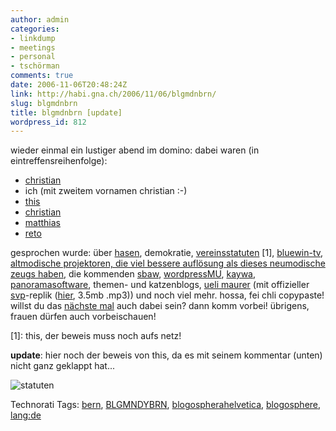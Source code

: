 ```yaml
---
author: admin
categories:
- linkdump
- meetings
- personal
- tschörman
comments: true
date: 2006-11-06T20:48:24Z
link: http://habi.gna.ch/2006/11/06/blgmdnbrn/
slug: blgmdnbrn
title: blgmdnbrn [update]
wordpress_id: 812
---
```


wieder einmal ein lustiger abend im domino:
dabei waren (in eintreffensreihenfolge):
- [christian](http://bloxxs.org/)
- ich (mit zweitem vornamen christian :-)
- [this](http://borniert.com/)
- [christian](http://edemokratie.ch/)
- [matthias](http://www.gutfeldt.ch/matthias/blog/index.php)
- [reto](http://hugi.to/blog/)

gesprochen wurde: über [hasen](http://www.nabaztag.com/), demokratie, [vereinsstatuten](http://swissblogpress.ch/) [1], [bluewin-tv](http://www.tv.bluewin.ch/), [altmodische projektoren, die viel bessere auflösung als dieses neumodische zeugs haben](http://www.ethistory.ethz.ch/besichtigungen/objekte/eidophor), die kommenden [sbaw](http://swissblogawards.ch/), [wordpressMU](http://mu.wordpress.org/), [kaywa](http://kaywa.com/), [panoramasoftware](http://hugin.sourceforge.net/), themen- und katzenblogs, [ueli maurer](http://bloxxs.org/?p=263) (mit offizieller [svp](http://svp.ch/)-replik ([hier](http://svp.ch/file/kohaesionssong.mp3), 3.5mb .mp3)) und noch viel mehr. hossa, fei chli copypaste!
willst du das [nächste mal](http://upcoming.org/event/104397/) auch dabei sein? dann komm vorbei! übrigens, frauen dürfen auch vorbeischauen!

[1]: this, der beweis muss noch aufs netz!

**update**: hier noch der beweis von this, da es mit seinem kommentar (unten) nicht ganz geklappt hat...


![statuten](http://habi.gna.ch/wp-content/uploads/2006/11/statuten.thumbnail.JPG)














Technorati Tags: [bern](http://www.technorati.com/tag/bern), [BLGMNDYBRN](http://www.technorati.com/tag/BLGMNDYBRN), [blogospherahelvetica](http://www.technorati.com/tag/blogospherahelvetica), [blogosphere](http://www.technorati.com/tag/blogosphere), [lang:de](http://www.technorati.com/tag/lang:de)



